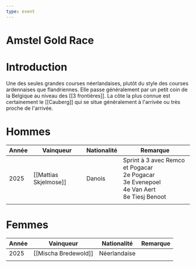 ```yaml
---
type: event
---
```

# Amstel Gold Race

# Introduction

Une des seules grandes courses néerlandaises, plutôt du style des courses ardennaises que flandriennes. Elle passe généralement par un petit coin de la Belgique au niveau des [[3 frontières]]. La côte la plus connue est certainement le [[Cauberg]] qui se situe généralement à l'arrivée ou très proche de l'arrivée.

# Hommes

| Année | Vainqueur             | Nationalité | Remarque                                                                                         |
| ----- | --------------------- | ----------- | ------------------------------------------------------------------------------------------------ |
| 2025  | [[Mattias Skjelmose]] | Danois      | Sprint à 3 avec Remco et Pogacar<br>2e Pogacar<br>3e Evenepoel<br>4e Van Aert<br>8e Tiesj Benoot |
|       |                       |             |                                                                                                  |
# Femmes

| Année | Vainqueur            | Nationalité  | Remarque |
| ----- | -------------------- | ------------ | -------- |
| 2025  | [[Mischa Bredewold]] | Néerlandaise |          |
|       |                      |              |          |
